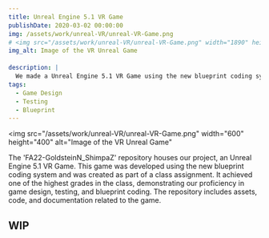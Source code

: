 ```yaml
---
title: Unreal Engine 5.1 VR Game
publishDate: 2020-03-02 00:00:00
img: /assets/work/unreal-VR/unreal-VR-Game.png
# <img src="/assets/work/unreal-VR/unreal-VR-Game.png" width="1890" height="906">
img_alt: Image of the VR Unreal Game

description: |
  We made a Unreal Engine 5.1 VR Game using the new blueprint coding system. It was made for a class and achieved one of the highest grades in the class.
tags:
  - Game Design
  - Testing
  - Blueprint
---
```

<img
  src="/assets/work/unreal-VR/unreal-VR-Game.png"
  width="600"
  height="400"
  alt="Image of the VR Unreal Game"
>

<!-- ## How it was made -->

<!-- > Tell me and I forget. Teach me and I remember. Involve me and I learn. -->

<!-- Lorem ipsum dolor sit amet, <a href="https://astro.build/">Astro</a>

### Demo and explanation videos


### Level-three heading


#### Level-four heading

- We noted this
- And also this other point -->

The 'FA22-GoldsteinN_ShimpaZ' repository houses our project, an Unreal Engine 5.1 VR Game. This game was developed using the new blueprint coding system and was created as part of a class assignment. It achieved one of the highest grades in the class, demonstrating our proficiency in game design, testing, and blueprint coding. The repository includes assets, code, and documentation related to the game.

## WIP
